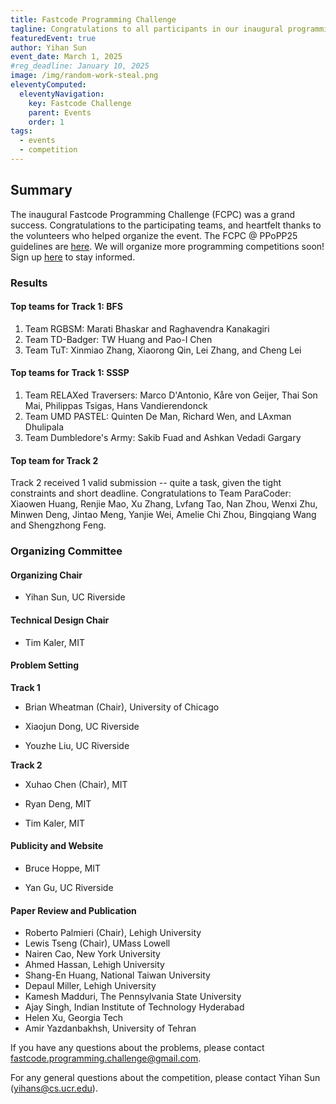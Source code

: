 ```yaml
---
title: Fastcode Programming Challenge
tagline: Congratulations to all participants in our inaugural programming competition at PPoPP 2025
featuredEvent: true
author: Yihan Sun
event_date: March 1, 2025
#reg_deadline: January 10, 2025
image: /img/random-work-steal.png
eleventyComputed:
  eleventyNavigation:
    key: Fastcode Challenge
    parent: Events
    order: 1
tags:
  - events
  - competition
---
```


## Summary

The inaugural Fastcode Programming Challenge (FCPC) was a grand success. Congratulations to the participating teams, and heartfelt thanks to the volunteers who helped organize the event. The FCPC @ PPoPP25 guidelines are [here](/events/fcpc25/). We will organize more programming competitions soon! Sign up [here](/get-involved/join-us/) to stay informed. 

### Results

#### Top teams for Track 1: BFS
1. Team RGBSM: Marati Bhaskar and Raghavendra Kanakagiri
1. Team TD-Badger: TW Huang and Pao-I Chen
1. Team TuT: Xinmiao Zhang, Xiaorong Qin, Lei Zhang, and Cheng Lei

#### Top teams for Track 1: SSSP
1. Team RELAXed Traversers: Marco D'Antonio, Kåre von Geijer, Thai Son Mai, Philippas Tsigas, Hans Vandierendonck
1. Team UMD PASTEL: Quinten De Man, Richard Wen, and LAxman Dhulipala
1. Team Dumbledore's Army: Sakib Fuad and Ashkan Vedadi Gargary

#### Top team for Track 2

Track 2 received 1 valid submission -- quite a task, given the tight constraints and short deadline. Congratulations to Team ParaCoder: Xiaowen Huang, Renjie Mao, Xu Zhang, Lvfang Tao, Nan Zhou, Wenxi Zhu, Minwen Deng, Jintao Meng, Yanjie Wei, Amelie Chi Zhou, Bingqiang Wang and Shengzhong Feng.


### Organizing Committee

#### Organizing Chair

- Yihan Sun, UC Riverside

#### Technical Design Chair

- Tim Kaler, MIT

#### Problem Setting

**Track 1**

- Brian Wheatman (Chair), University of Chicago

- Xiaojun Dong, UC Riverside

- Youzhe Liu, UC Riverside


**Track 2**

- Xuhao Chen (Chair), MIT

- Ryan Deng, MIT

- Tim Kaler, MIT

#### Publicity and Website

- Bruce Hoppe, MIT

- Yan Gu, UC Riverside

#### Paper Review and Publication

- Roberto Palmieri (Chair), Lehigh University
- Lewis Tseng (Chair), UMass Lowell
- Nairen Cao, New York University
- Ahmed Hassan, Lehigh University
- Shang-En Huang, National Taiwan University
- Depaul Miller, Lehigh University
- Kamesh Madduri, The Pennsylvania State University
- Ajay Singh, Indian Institute of Technology Hyderabad
- Helen Xu, Georgia Tech
- Amir Yazdanbakhsh, University of Tehran


If you have any questions about the problems, please contact [fastcode.programming.challenge@gmail.com](mailto:fastcode.programming.challenge@gmail.com).

For any general questions about the competition, please contact Yihan Sun ([yihans@cs.ucr.edu](mailto:yihans@cs.ucr.edu)). 
